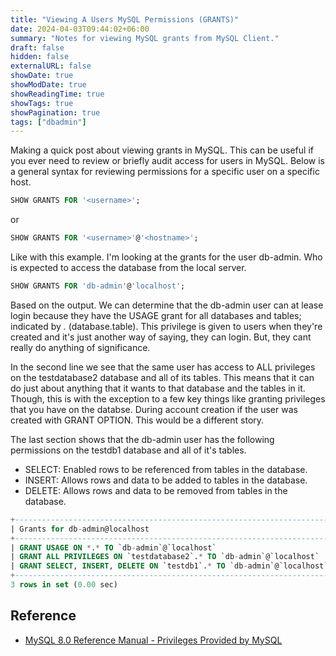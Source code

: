 ```yaml
---
title: "Viewing A Users MySQL Permissions (GRANTS)"
date: 2024-04-03T09:44:02+06:00
summary: "Notes for viewing MySQL grants from MySQL Client."
draft: false
hidden: false
externalURL: false
showDate: true
showModDate: true
showReadingTime: true
showTags: true
showPagination: true
tags: ["dbadmin"]
---
```


Making a quick post about viewing grants in MySQL. This can be useful if
you ever need to review or briefly audit access for users in MySQL.
Below is a general syntax for reviewing permissions for a specific user
on a specific host.

```sql
SHOW GRANTS FOR '<username>';
```

or

```sql
SHOW GRANTS FOR '<username>'@'<hostname>';
```

Like with this example. I'm looking at the grants for the user db-admin.
Who is expected to access the database from the local server.

```sql
SHOW GRANTS FOR 'db-admin'@'localhost';
```

Based on the output. We can determine that the db-admin user can at
lease login because they have the USAGE grant for all databases and
tables; indicated by *.* (database.table). This privilege is given to
users when they're created and it's just another way of saying, they can
login. But, they cant really do anything of significance.

In the second line we see that the same user has access to ALL
privileges on the testdatabase2 database and all of its tables. This
means that it can do just about anything that it wants to that database
and the tables in it. Though, this is with the exception to a few key
things like granting privileges that you have on the databse. During
account creation if the user was created with GRANT OPTION. This would
be a different story.

The last section shows that the db-admin user has the following
permissions on the testdb1 database and all of it's tables.

- SELECT: Enabled rows to be referenced from tables in the database.
- INSERT: Allows rows and data to be added to tables in the database.
- DELETE: Allows rows and data to be removed from tables in the
  database.

```sql
+-----------------------------------------------------------------------+
| Grants for db-admin@localhost                                         |
+-----------------------------------------------------------------------+
| GRANT USAGE ON *.* TO `db-admin`@`localhost`                          |
| GRANT ALL PRIVILEGES ON `testdatabase2`.* TO `db-admin`@`localhost`   |
| GRANT SELECT, INSERT, DELETE ON `testdb1`.* TO `db-admin`@`localhost` |
+-----------------------------------------------------------------------+
3 rows in set (0.00 sec)
```

## Reference 

- [MySQL 8.0 Reference Manual - Privileges Provided by MySQL](https://dev.mysql.com/doc/refman/8.0/en/privileges-provided.html)
